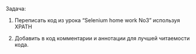 Задача:


1. Переписать код из урока “Selenium home work No3” используя XPATH

2. Добавить в код комментарии и аннотации для лучшей читаемости кода.
